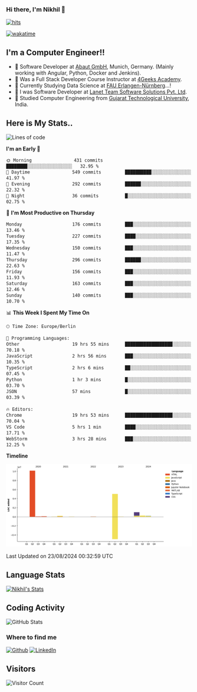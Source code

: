### Hi there, I'm Nikhil 👋

[![hits](https://hits.sh/github.com/silentsoft/hits.svg?color=2311cc)](https://hits.sh/github.com/silentsoft/hits/)

[![wakatime](https://wakatime.com/badge/user/369b6a3a-7953-4ff9-b7c7-be53d0a7ccc6.svg)](https://wakatime.com/@369b6a3a-7953-4ff9-b7c7-be53d0a7ccc6)

## I'm a  Computer Engineer!!

- 🌱 Software Developer at [Abaut GmbH](https://www.abaut.de/), Munich, Germany. (Mainly working with Angular, Python, Docker and Jenkins).
- 🌱 Was a Full Stack Developer Course Instructor at [4Geeks Academy](https://4geeks.com/).
- 🌱 Currently Studying Data Science at [FAU Erlangen-Nürnberg](https://www.fau.de/)...!
- 🌱 I was Software Developer at [Lanet Team Software Solutions Pvt. Ltd](https://lanetteam.com/).
- 🌱 Studied Computer Engineering from [Gujarat Technological University](https://www.gtu.ac.in/), India.

<h2>Here is My Stats..</h2>

<!--START_SECTION:waka-->
![Lines of code](https://img.shields.io/badge/From%20Hello%20World%20I%27ve%20Written-17.0%20million%20lines%20of%20code-blue)

**I'm an Early 🐤** 

```text
🌞 Morning                431 commits         ████████░░░░░░░░░░░░░░░░░   32.95 % 
🌆 Daytime                549 commits         ██████████░░░░░░░░░░░░░░░   41.97 % 
🌃 Evening                292 commits         ██████░░░░░░░░░░░░░░░░░░░   22.32 % 
🌙 Night                  36 commits          █░░░░░░░░░░░░░░░░░░░░░░░░   02.75 % 
```
📅 **I'm Most Productive on Thursday** 

```text
Monday                   176 commits         ███░░░░░░░░░░░░░░░░░░░░░░   13.46 % 
Tuesday                  227 commits         ████░░░░░░░░░░░░░░░░░░░░░   17.35 % 
Wednesday                150 commits         ███░░░░░░░░░░░░░░░░░░░░░░   11.47 % 
Thursday                 296 commits         ██████░░░░░░░░░░░░░░░░░░░   22.63 % 
Friday                   156 commits         ███░░░░░░░░░░░░░░░░░░░░░░   11.93 % 
Saturday                 163 commits         ███░░░░░░░░░░░░░░░░░░░░░░   12.46 % 
Sunday                   140 commits         ███░░░░░░░░░░░░░░░░░░░░░░   10.70 % 
```


📊 **This Week I Spent My Time On** 

```text
🕑︎ Time Zone: Europe/Berlin

💬 Programming Languages: 
Other                    19 hrs 55 mins      ██████████████████░░░░░░░   70.18 % 
JavaScript               2 hrs 56 mins       ███░░░░░░░░░░░░░░░░░░░░░░   10.35 % 
TypeScript               2 hrs 6 mins        ██░░░░░░░░░░░░░░░░░░░░░░░   07.45 % 
Python                   1 hr 3 mins         █░░░░░░░░░░░░░░░░░░░░░░░░   03.70 % 
JSON                     57 mins             █░░░░░░░░░░░░░░░░░░░░░░░░   03.39 % 

🔥 Editors: 
Chrome                   19 hrs 53 mins      ██████████████████░░░░░░░   70.04 % 
VS Code                  5 hrs 1 min         ████░░░░░░░░░░░░░░░░░░░░░   17.71 % 
WebStorm                 3 hrs 28 mins       ███░░░░░░░░░░░░░░░░░░░░░░   12.25 % 
```

**Timeline**

![Lines of Code chart](https://raw.githubusercontent.com/nikhilmaguwala/nikhilmaguwala/main/assets/bar_graph.png)


 Last Updated on 23/08/2024 00:32:59 UTC
<!--END_SECTION:waka-->

<h2>Language Stats</h2>

[![Nikhil's Stats](https://github-readme-stats.vercel.app/api/wakatime?username=nikhilmaguwala&layout=compact&title=Stats)](https://github.com/nikhilmaguwala)


<h2>Coding Activity</h2>

<p><img src="https://wakatime.com/share/@nikhilmaguwala/7dd532b8-3e5e-4c26-8c46-68cc27712a92.svg" alt="GitHub Stats"></p>

<h3>Where to find me</h3>
<p>
    <a href="https://github.com/nikhilmaguwala" target="_blank"><img alt="Github" src="https://img.shields.io/badge/GitHub-%2312100E.svg?&style=for-the-badge&logo=Github&logoColor=white" /></a>
    <a href="https://www.linkedin.com/in/nikhil-maguwala" target="_blank"><img alt="LinkedIn" src="https://img.shields.io/badge/linkedin-%230077B5.svg?&style=for-the-badge&logo=linkedin&logoColor=white" /></a> 
</p>


<h2>Visitors</h2>

![Visitor Count](https://profile-counter.glitch.me/nikhilmaguwala/count.svg)

[website]: https://nikhilmaguwala.github.io/
[instagram]: https://www.instagram.com/nikhil_maguwala/
[linkedin]: https://www.linkedin.com/in/nikhil-maguwala/

